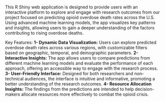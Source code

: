 This R Shiny web application is designed to provide users with an interactive platform to explore and engage with research outcomes from our project focused on predicting opioid overdose death rates across the U.S. Using advanced machine learning models, the app visualizes key patterns and insights, allowing users to gain a deeper understanding of the factors contributing to rising overdose deaths.

Key Features:
**1- Dynamic Data Visualization:** Users can explore predicted overdose death rates across various regions, with customizable filters based on geographic, temporal, and demographic parameters.
**2- Interactive Insights:** The app allows users to compare predictions from different machine learning models and evaluate the performance of each approach, offering an accessible way to engage with the research process.
**3- User-Friendly Interface:** Designed for both researchers and non-technical audiences, the interface is intuitive and informative, promoting a better understanding of the research outcomes.
**4- Resource Allocation Insights:** The findings from the predictions are intended to help decision-makers allocate resources more effectively to combat the opioid crisis.
